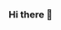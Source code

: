 ### Hi there 👋

<!--
**akashAD98/akashAD98** is a ✨ _special_ ✨ repository because its `README.md` (this file) appears on your GitHub profile.

Here are some ideas to get you started:

- 🔭 I’m currently working on Computer vision,Object detection,Image classification,Object Tracking,Model optimisation,pruning,Tensorrt,Onxx
- 🌱 I’m currently learning ... new computer vision projects
- 👯 I’m looking to collaborate on ...computer vision,object detection,python,pytorch,tensorflow

- 📫 How to reach me: ... https://www.linkedin.com/in/akash-desai-1b482b196

- ⚡ Fun fact: ... i im fitness freak & i love to do cooking
-->
